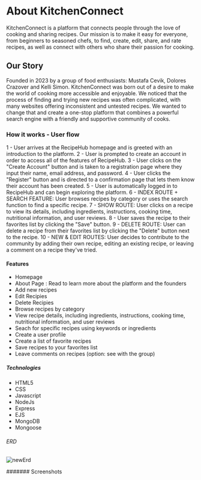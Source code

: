 # About KitchenConnect

KitchenConnect is a platform that connects people through the love of cooking and sharing recipes. Our mission is to make it easy for everyone, from beginners to seasoned chefs, to find, create, edit, share, and rate recipes, as well as connect with others who share their passion for cooking.

## Our Story

Founded in 2023 by a group of food enthusiasts: Mustafa Cevik, Dolores Crazover and Kelli Simon. KitchenConnect was born out of a desire to make the world of cooking more accessible and enjoyable. We noticed that the process of finding and trying new recipes was often complicated, with many websites offering inconsistent and untested recipes. We wanted to change that and create a one-stop platform that combines a powerful search engine with a friendly and supportive community of cooks.

### How it works - User flow

1 - User arrives at the RecipeHub homepage and is greeted with an introduction to the platform.
2 - User is prompted to create an account in order to access all of the features of RecipeHub.
3 - User clicks on the "Create Account" button and is taken to a registration page where they input their name, email address, and password.
4 - User clicks the "Register" button and is directed to a confirmation page that lets them know their account has been created.
5 - User is automatically logged in to RecipeHub and can begin exploring the platform.
6 - INDEX ROUTE + SEARCH FEATURE: User browses recipes by category or uses the search function to find a specific recipe.
7 - SHOW ROUTE: User clicks on a recipe to view its details, including ingredients, instructions, cooking time, nutritional information, and user reviews.
8 - User saves the recipe to their favorites list by clicking the "Save" button.
9 - DELETE ROUTE: User can delete a recipe from their favorites list by clicking the "Delete" button next to the recipe.
10 - NEW & EDIT ROUTES: User decides to contribute to the community by adding their own recipe, editing an existing recipe, or leaving a comment on a recipe they've tried.


#### Features

- Homepage
- About Page : Read to learn more about the platform and the founders
- Add new recipes
- Edit Recipies
- Delete Recipies
- Browse recipes by category
- View recipe details, including ingredients, instructions, cooking time, nutritional information, and user reviews
- Seach for specific recipes using keywords or ingredients
- Create a user profile
- Create a list of favorite recipes
- Save recipes to your favorites list
- Leave comments on recipes (option: see with the group)


##### Technologies

- HTML5
- CSS
- Javascript
- NodeJs
- Express
- EJS
- MongoDB
- Mongoose

###### ERD

![newErd](https://user-images.githubusercontent.com/117631390/231324864-aa2d1cf3-9c63-43dd-afee-c631ba0264de.png)








####### Screenshots


 
